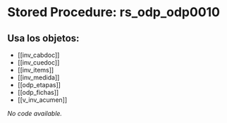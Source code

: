 # Stored Procedure: rs_odp_odp0010

## Usa los objetos:
- [[inv_cabdoc]]
- [[inv_cuedoc]]
- [[inv_items]]
- [[inv_medida]]
- [[odp_etapas]]
- [[odp_fichas]]
- [[v_inv_acumen]]

*No code available.*
